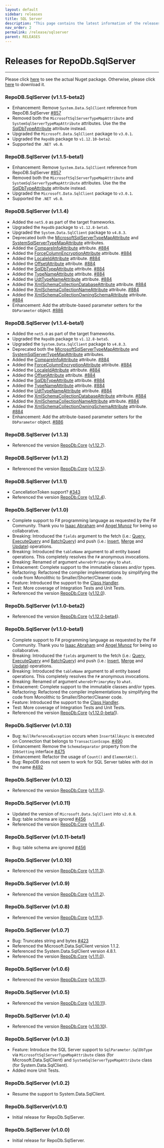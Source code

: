 ```yaml
---
layout: default
sidebar: releases
title: SQL Server
description: "This page contains the latest information of the releases of RepoDb.SqlServer library."
nav_order: 2
permalink: /release/sqlserver
parent: RELEASES
---
```


# Releases for RepoDb.SqlServer

---

Please click [here](https://www.nuget.org/packages/RepoDb.SqlServer) to see the actual Nuget package. Otherwise, please click [here](https://www.nuget.org/api/v2/package/RepoDb.SqlServer) to download it.

### RepoDB.SqlServer (v1.1.5-beta2)

- Enhancement: Remove `System.Data.SqlClient` reference from RepoDB.SqlServer [#857](https://github.com/mikependon/RepoDb/issues/857)
- Removed both the `MicrosoftSqlServerTypeMapAttribute` and `SystemSqlServerTypeMapAttribute` attributes. Use the the [SqlDbTypeAttribute](/attribute/sqlserver/sqldbtype) attribute instead.
- Upgraded the `Microsoft.Data.SqlClient` package to `v3.0.1`.
- Upgraded the `RepoDb` package to `v1.12.10-beta2`.
- Supported the `.NET v6.0`.


### RepoDB.SqlServer (v1.1.5-beta1)

- Enhancement: Remove `System.Data.SqlClient` reference from RepoDB.SqlServer [#857](https://github.com/mikependon/RepoDb/issues/857)
- Removed both the `MicrosoftSqlServerTypeMapAttribute` and `SystemSqlServerTypeMapAttribute` attributes. Use the the [SqlDbTypeAttribute](/attribute/sqlserver/sqldbtype) attribute instead.
- Upgraded the `Microsoft.Data.SqlClient` package to `v3.0.1`.
- Supported the `.NET v6.0`.


### RepoDB.SqlServer (v1.1.4)

- Added the `net5.0` as part of the target frameworks.
- Upgraded the `RepoDb` package to `v1.12.8-beta5`.
- Upgraded the `System.Data.SqlClient` package to `v4.8.3`.
- Deprecated both the [MicrosoftSqlServerTypeMapAttribute](/attribute/microsoftsqlservertypemap) and [SystemSqlServerTypeMapAttribute](/attribute/systemsqlservertypemap) attributes.
- Added the [CompareInfoAttribute](/attribute/sqlparametercompareinfo) attribute. [#884](https://github.com/mikependon/RepoDb/issues/884)
- Added the [ForceColumnEncryptionAttribute](/attribute/sqlserver/forcecolumnencryption) attribute. [#884](https://github.com/mikependon/RepoDb/issues/884)
- Added the [LocaleIdAttribute](/attribute/sqlserver/localeid) attribute. [#884](https://github.com/mikependon/RepoDb/issues/884)
- Added the [OffsetAttribute](/attribute/sqlserver/offset) attribute. [#884](https://github.com/mikependon/RepoDb/issues/884)
- Added the [SqlDbTypeAttribute](/attribute/sqlserver/sqldbtype) attribute. [#884](https://github.com/mikependon/RepoDb/issues/884)
- Added the [TypeNameAttribute](/attribute/sqlserver/typename) attribute. [#884](https://github.com/mikependon/RepoDb/issues/884)
- Added the [UdtTypeNameAttribute](/attribute/sqlserver/udttypename) attribute. [#884](https://github.com/mikependon/RepoDb/issues/884)
- Added the [XmlSchemaCollectionDatabaseAttribute](/attribute/sqlserver/xmlschemacollectiondatabase) attribute. [#884](https://github.com/mikependon/RepoDb/issues/884)
- Added the [XmlSchemaCollectionNameAttribute](/attribute/sqlserver/xmlschemacollectionname) attribute. [#884](https://github.com/mikependon/RepoDb/issues/884)
- Added the [XmlSchemaCollectionOwningSchemaAttribute](/attribute/sqlserver/xmlschemacollectionowningschema) attribute. [#884](https://github.com/mikependon/RepoDb/issues/884)
- Enhancement: Add the attribute-based parameter setters for the `DbParameter` object. [#886](https://github.com/mikependon/RepoDB/issues/886)


### RepoDB.SqlServer (v1.1.4-beta1)

- Added the `net5.0` as part of the target frameworks.
- Upgraded the `RepoDb` package to `v1.12.8-beta5`.
- Upgraded the `System.Data.SqlClient` package to `v4.8.3`.
- Deprecated both the [MicrosoftSqlServerTypeMapAttribute](/attribute/microsoftsqlservertypemap) and [SystemSqlServerTypeMapAttribute](/attribute/systemsqlservertypemap) attributes.
- Added the [CompareInfoAttribute](/attribute/sqlparametercompareinfo) attribute. [#884](https://github.com/mikependon/RepoDb/issues/884)
- Added the [ForceColumnEncryptionAttribute](/attribute/sqlparameterforcecolumnencryption) attribute. [#884](https://github.com/mikependon/RepoDb/issues/884)
- Added the [LocaleIdAttribute](/attribute/parameter/sqlserver/localeid) attribute. [#884](https://github.com/mikependon/RepoDb/issues/884)
- Added the [OffsetAttribute](/attribute/parameter/sqlserver/offset) attribute. [#884](https://github.com/mikependon/RepoDb/issues/884)
- Added the [SqlDbTypeAttribute](/attribute/parameter/sqlserver/sqldbtype) attribute. [#884](https://github.com/mikependon/RepoDb/issues/884)
- Added the [TypeNameAttribute](/attribute/parameter/sqlserver/typename) attribute. [#884](https://github.com/mikependon/RepoDb/issues/884)
- Added the [UdtTypeNameAttribute](/attribute/parameter/sqlserver/udttypename) attribute. [#884](https://github.com/mikependon/RepoDb/issues/884)
- Added the [XmlSchemaCollectionDatabaseAttribute](/attribute/parameter/sqlserver/xmlschemacollectiondatabase) attribute. [#884](https://github.com/mikependon/RepoDb/issues/884)
- Added the [XmlSchemaCollectionNameAttribute](/attribute/parameter/sqlserver/xmlschemacollectionname) attribute. [#884](https://github.com/mikependon/RepoDb/issues/884)
- Added the [XmlSchemaCollectionOwningSchemaAttribute](/attribute/parameter/sqlserver/xmlschemacollectionowningschema) attribute. [#884](https://github.com/mikependon/RepoDb/issues/884)
- Enhancement: Add the attribute-based parameter setters for the `DbParameter` object. [#886](https://github.com/mikependon/RepoDB/issues/886)


### RepoDB.SqlServer (v1.1.3)

- Referenced the version [RepoDb.Core](https://www.nuget.org/packages/RepoDb) ([v1.12.7](/release/core#repodb-v1127)).


### RepoDB.SqlServer (v1.1.2)

- Referenced the version [RepoDb.Core](https://www.nuget.org/packages/RepoDb) ([v1.12.5](/release/core#repodb-v1125)).


### RepoDB.SqlServer (v1.1.1)

- CancellationToken support? [#343](https://github.com/mikependon/RepoDB/issues/343)
- Referenced the version [RepoDb.Core](https://www.nuget.org/packages/RepoDb) ([v1.12.4](/release/core#repodb-v1124)).


### RepoDb.SqlServer (v1.1.0)

- Complete support to F# programming language as requested by the F# Community. Thank you to [Isaac Abraham](https://twitter.com/isaac_abraham) and [Angel Munoz](https://twitter.com/Daniel_Tuna) for being so collaborative.
- Breaking: Introduced the `fields` argument to the fetch (i.e.: [Query](/operation/query), [ExecuteQuery](/operation/executequery) and [BatchQuery](/operation/batchquery)) and push (i.e.: [Insert](/operation/insert), [Merge](/operation/merge) and [Update](/operation/update)) operations.
- Breaking: Introduced the `tableName` argument to all entity based operations. This completely resolves the `F#` anonymous invocations.
- Breaking: Renamed of argument `whereOrPrimaryKey` to `what`.
- Enhacement: Complete support to the immutable classes and/or types.
- Refactoring: Refactored the compiler implementations by simplifying the code from Monolithic to Smaller/Shorter/Cleaner code.
- Feature: Introduced the support to the [Class Handler](/feature/classhandler).
- Test: More coverage of Integration Tests and Unit Tests.
- Referenced the version [RepoDb.Core](https://www.nuget.org/packages/RepoDb) ([v1.12.0](/release/core#repodb-v1120)).


### RepoDb.SqlServer (v1.1.0-beta2)

- Referenced the version [RepoDb.Core](https://www.nuget.org/packages/RepoDb) ([v1.12.0-beta4](/release/core#repodb-v1120-beta4)).


### RepoDb.SqlServer (v1.1.0-beta1)

- Complete support to F# programming language as requested by the F# Community. Thank you to [Isaac Abraham](https://twitter.com/isaac_abraham) and [Angel Munoz](https://twitter.com/Daniel_Tuna) for being so collaborative.
- Breaking: Introduced the `fields` argument to the fetch (i.e.: [Query](/operation/query), [ExecuteQuery](/operation/executequery) and [BatchQuery](/operation/batchquery)) and push (i.e.: [Insert](/operation/insert), [Merge](/operation/merge) and [Update](/operation/update)) operations.
- Breaking: Introduced the `tableName` argument to all entity based operations. This completely resolves the `F#` anonymous invocations.
- Breaking: Renamed of argument `whereOrPrimaryKey` to `what`.
- Enhacement: Complete support to the immutable classes and/or types.
- Refactoring: Refactored the compiler implementations by simplifying the code from Monolithic to Smaller/Shorter/Cleaner code.
- Feature: Introduced the support to the [Class Handler](/feature/classhandler).
- Test: More coverage of Integration Tests and Unit Tests.
- Referenced the version [RepoDb.Core](https://www.nuget.org/packages/RepoDb) ([v1.12.0-beta1](/release/core#repodb-v1120-beta1)).


### RepoDb.SqlServer (v1.0.13)

- Bug: `NullReferenceException` occurs when `InsertAllAsync` is executed on Connection that belongs to `TransactionScope`. [#490](https://github.com/mikependon/RepoDb/issues/490)
- Enhancement: Remove the `SchemaSeparator` property from the `IDbSetting` interface [#475](https://github.com/mikependon/RepoDb/issues/475)
- Enhancement: Refactor the usage of `Count()` and `ElementAt()`.
- Bug: RepoDB does not seem to work for SQL Server tables with dot in the name [#492](https://github.com/mikependon/RepoDb/issues/492)


### RepoDb.SqlServer (v1.0.12)

- Referenced the version [RepoDb.Core](https://www.nuget.org/packages/RepoDb) ([v1.11.5](/release/core#repodb-v1115)).


### RepoDb.SqlServer (v1.0.11)

- Updated the version of `Microsoft.Data.SqlClient` into `v2.0.0`.
- Bug: table schema are ignored [#456](https://github.com/mikependon/RepoDb/issues/456)
- Referenced the version [RepoDb.Core](https://www.nuget.org/packages/RepoDb) ([v1.11.4](/release/core#repodb-v1114)).


### RepoDb.SqlServer (v1.0.11-beta1)

- Bug: table schema are ignored [#456](https://github.com/mikependon/RepoDb/issues/456)


### RepoDb.SqlServer (v1.0.10)

- Referenced the version [RepoDb.Core](https://www.nuget.org/packages/RepoDb) ([v1.11.3](/release/core#repodb-v1113)).


### RepoDb.SqlServer (v1.0.9)

- Referenced the version [RepoDb.Core](https://www.nuget.org/packages/RepoDb) ([v1.11.2](/release/core#repodb-v1112)).


### RepoDb.SqlServer (v1.0.8)

- Referenced the version [RepoDb.Core](https://www.nuget.org/packages/RepoDb) ([v1.11.1](/release/core#repodb-v1111)).


### RepoDb.SqlServer (v1.0.7)

- Bug: Truncates string and bytes [#423](https://github.com/mikependon/RepoDb/issues/423)
- Referenced the Microsoft.Data.SqlClient version 1.1.2.
- Referenced the System.Data.SqlClient version 4.8.1. 
- Referenced the version [RepoDb.Core](https://www.nuget.org/packages/RepoDb) ([v1.11.0](/release/core#repodb-v1110)).


### RepoDb.SqlServer (v1.0.6)

- Referenced the version [RepoDb.Core](https://www.nuget.org/packages/RepoDb) ([v1.10.11](/release/core#repodb-v11011)).


### RepoDb.SqlServer (v1.0.5)

- Referenced the version [RepoDb.Core](https://www.nuget.org/packages/RepoDb) ([v1.10.11](/release/core#repodb-v11011)).


### RepoDb.SqlServer (v1.0.4)

- Referenced the version [RepoDb.Core](https://www.nuget.org/packages/RepoDb) ([v1.10.10](/release/core#repodb-v11010)).


### RepoDb.SqlServer (v1.0.3)

- Feature: Introduce the SQL Server support to `SqlParameter.SqlDbType` via `MicrosoftSqlServerTypeMapAttribute` class (for Microsoft.Data.SqlClient) and `SystemSqlServerTypeMapAttribute` class (for System.Data.SqlClient).
- Added more Unit Tests.


### RepoDb.SqlServer (v1.0.2)

- Resume the support to System.Data.SqlClient.


### RepoDb.SqlServer(v1.0.1)

- Initial release for RepoDb.SqlServer.


### RepoDb.SqlServer (v1.0.0)

- Initial release for RepoDb.SqlServer.
